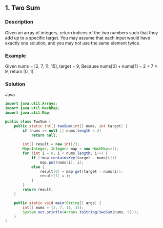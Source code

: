 ## 1. Two Sum
### Description
Given an array of integers, return indices of the two numbers such that they add up to a specific target. You may assume that each input would have exactly one solution, and you may not use the same element twice.

### Example
Given nums = [2, 7, 11, 15], target = 9, Because nums[0] + nums[1] = 2 + 7 = 9, return [0, 1].

### Solution
Java
```Java
import java.util.Arrays;
import java.util.HashMap;
import java.util.Map;

public class TwoSum {
    public static int[] twoSum(int[] nums, int target) {
        if (nums == null || nums.length < 2)
            return null;
            
        int[] result = new int[2];
        Map<Integer, Integer> map = new HashMap<>();
        for (int i = 0; i < nums.length; i++) {
            if (!map.containsKey(target - nums[i]))
                map.put(nums[i], i);
            else {
                result[0] = map.get(target - nums[i]);
                result[1] = i;
            }
        }
        return result;
    }

    public static void main(String[] args) {
        int[] nums = {2, 7, 11, 15};
        System.out.println(Arrays.toString(twoSum(nums, 9)));
    }
}
```

